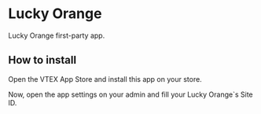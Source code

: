 # Lucky Orange

Lucky Orange first-party app.

## How to install

Open the VTEX App Store and install this app on your store.

Now, open the app settings on your admin and fill your Lucky Orange`s Site ID.
